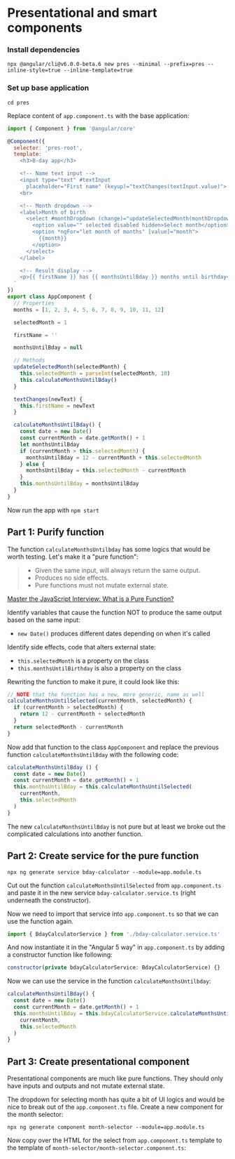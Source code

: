 # Presentational and smart components

### Install dependencies

`npx @angular/cli@v6.0.0-beta.6 new pres --minimal --prefix=pres --inline-style=true --inline-template=true`

### Set up base application

`cd pres`

Replace content of `app.component.ts` with the base application:
```javascript
import { Component } from '@angular/core'

@Component({
  selector: 'pres-root',
  template: `
    <h3>B-day app</h3>

    <!-- Name text input -->
    <input type="text" #textInput
      placeholder="First name" (keyup)="textChanges(textInput.value)">
    <br>

    <!-- Month dropdown -->
    <label>Month of birth
      <select #monthDropdown (change)="updateSelectedMonth(monthDropdown.value)">
        <option value="" selected disabled hidden>Select month</option>
        <option *ngFor="let month of months" [value]="month">
          {{month}}
        </option>
      </select>
    </label>

    <!-- Result display -->
    <p>{{ firstName }} has {{ monthsUntilBday }} months until birthday</p>
  `
})
export class AppComponent {
  // Properties
  months = [1, 2, 3, 4, 5, 6, 7, 8, 9, 10, 11, 12]

  selectedMonth = 1

  firstName = ''

  monthsUntilBday = null

  // Methods
  updateSelectedMonth(selectedMonth) {
    this.selectedMonth = parseInt(selectedMonth, 10)
    this.calculateMonthsUntilBday()
  }

  textChanges(newText) {
    this.firstName = newText
  }

  calculateMonthsUntilBday() {
    const date = new Date()
    const currentMonth = date.getMonth() + 1
    let monthsUntilBday
    if (currentMonth > this.selectedMonth) {
      monthsUntilBday = 12 - currentMonth + this.selectedMonth
    } else {
      monthsUntilBday = this.selectedMonth - currentMonth
    }
    this.monthsUntilBday = monthsUntilBday
  }
}

```

Now run the app with `npm start`

## Part 1: Purify function

The function `calculateMonthsUntilbday` has some logics that would be worth testing. Let's make it a "pure function":

> - Given the same input, will always return the same output.
> - Produces no side effects.
> - Pure functions must not mutate external state.

[Master the JavaScript Interview: What is a Pure Function?](https://medium.com/javascript-scene/master-the-javascript-interview-what-is-a-pure-function-d1c076bec976)

Identify variables that cause the function NOT to produce the same output based on the same input:

- `new Date()` produces different dates depending on when it's called

Identify side effects, code that alters external state:

- `this.selectedMonth` is a property on the class
- `this.monthsUntilBirthday` is also a property on the class

Rewriting the function to make it pure, it could look like this:

```javascript
// NOTE that the function has a new, more generic, name as well
calculateMonthsUntilSelected(currentMonth, selectedMonth) {
  if (currentMonth > selectedMonth) {
    return 12 - currentMonth + selectedMonth
  }
  return selectedMonth - currentMonth
}
```

Now add that function to the class `AppComponent` and replace the previous function `calculateMonthsUntilBday` with the following code:

```javascript
calculateMonthsUntilBday () {
  const date = new Date()
  const currentMonth = date.getMonth() + 1
  this.monthsUntilBday = this.calculateMonthsUntilSelected(
    currentMonth,
    this.selectedMonth
  )
}
```

The new `calculateMonthsUntilBday` is not pure but at least we broke out the complicated calculations into another function.

## Part 2: Create service for the pure function

`npx ng generate service bday-calculator --module=app.module.ts`

Cut out the function `calculateMonthsUntilSelected` from `app.component.ts` and paste it in the new service `bday-calculator.service.ts` (right underneath the constructor).

Now we need to import that service into `app.component.ts` so that we can use the function again.

```javascript
import { BdayCalculatorService } from './bday-calculator.service.ts'
```

And now instantiate it in the "Angular 5 way" in `app.component.ts` by adding a constructor function like following:
```javascript
constructor(private bdayCalculatorService: BdayCalculatorService) {}
```

Now we can use the service in the function `calculateMonthsUntilbday`:
```javascript
calculateMonthsUntilBday() {
  const date = new Date()
  const currentMonth = date.getMonth() + 1
  this.monthsUntilBday = this.bdayCalculatorService.calculateMonthsUntilSelected(
    currentMonth,
    this.selectedMonth
  )
}
```

## Part 3: Create presentational component

Presentational components are much like pure functions. They should only have inputs and outputs and not mutate external state.

The dropdown for selecting month has quite a bit of UI logics and would be nice to break out of the `app.component.ts` file. Create a new component for the month selector:

`npx ng generate component month-selector --module=app.module.ts`

Now copy over the HTML for the select from `app.component.ts` template to the template of `month-selector/month-selector.component.ts`:

